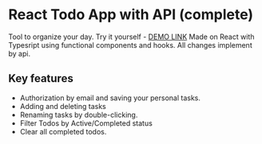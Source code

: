 # React Todo App with API (complete)

Tool to organize your day.
Try it yourself - [DEMO LINK](https://ipanda177.github.io/react_todo-app-with-api/)
Made on React with Typesript using functional components and hooks.
All changes implement by api.

##  Key features
- Authorization by email and saving your personal tasks.
- Adding and deleting tasks
- Renaming tasks by double-clicking.
- Filter Todos by Active/Completed status
- Clear all completed todos.
